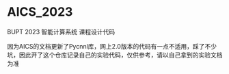 # AICS_2023

BUPT 2023 智能计算系统 课程设计代码

因为AICS的文档更新了Pycnnl库，网上2.0版本的代码有一点不适用，踩了不少坑，因此开了这个仓库记录自己的实验代码，仅供参考，请以自己拿到的实验文档为准
